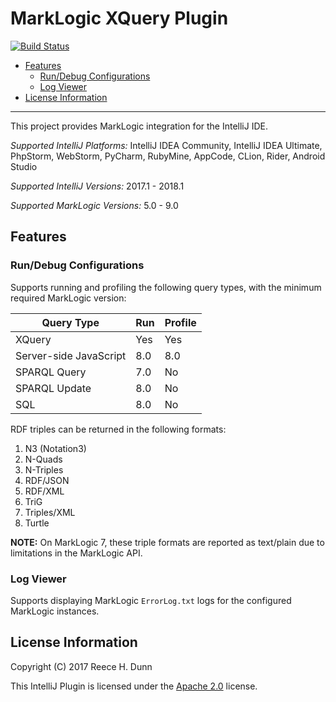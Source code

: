 # MarkLogic XQuery Plugin

[![Build Status](https://travis-ci.org/rhdunn/marklogic-intellij-plugin.svg)](https://travis-ci.org/rhdunn/marklogic-intellij-plugin)

- [Features](#features)
  - [Run/Debug Configurations](#run-debug-configurations)
  - [Log Viewer](#log-viewer)
- [License Information](#license-information)

----------

This project provides MarkLogic integration for the IntelliJ IDE.

_Supported IntelliJ Platforms:_ IntelliJ IDEA Community, IntelliJ IDEA Ultimate,
PhpStorm, WebStorm, PyCharm, RubyMine, AppCode, CLion, Rider, Android Studio

_Supported IntelliJ Versions:_ 2017.1 - 2018.1

_Supported MarkLogic Versions:_ 5.0 - 9.0

## Features

### Run/Debug Configurations

Supports running and profiling the following query types, with the minimum
required MarkLogic version:

| Query Type             | Run | Profile |
|------------------------|-----|---------|
| XQuery                 | Yes | Yes     |
| Server-side JavaScript | 8.0 | 8.0     |
| SPARQL Query           | 7.0 | No      |
| SPARQL Update          | 8.0 | No      |
| SQL                    | 8.0 | No      |

RDF triples can be returned in the following formats:
1. N3 (Notation3)
1. N-Quads
1. N-Triples
1. RDF/JSON
1. RDF/XML
1. TriG
1. Triples/XML
1. Turtle

__NOTE:__ On MarkLogic 7, these triple formats are reported as text/plain
due to limitations in the MarkLogic API.

### Log Viewer

Supports displaying MarkLogic `ErrorLog.txt` logs for the configured MarkLogic
instances.

## License Information

Copyright (C) 2017 Reece H. Dunn

This IntelliJ Plugin is licensed under the [Apache 2.0](LICENSE)
license.

